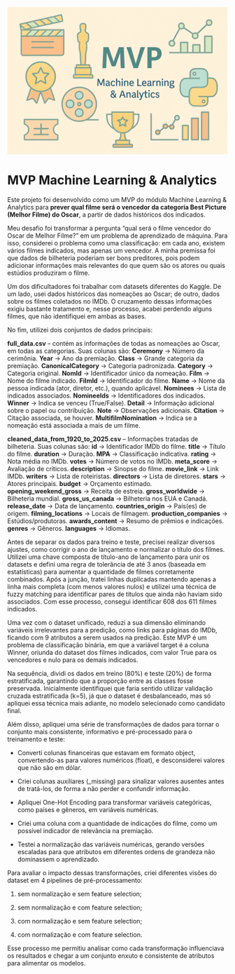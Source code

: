 ![Imagem temática gerada com o chatgpt para ser usada como a capa do MVP](https://github.com/paulalcardoso/MVP_machine_learning/blob/main/Imagem_Capa_MVP_ML.png)

# MVP Machine Learning & Analytics
Este projeto foi desenvolvido como um MVP do módulo Machine Learning & Analytics para **prever qual filme será o vencedor da categoria Best Picture (Melhor Filme) do Oscar**, a partir de dados históricos dos indicados.

Meu desafio foi transformar a pergunta “qual será o filme vencedor do Oscar de Melhor Filme?” em um problema de aprendizado de máquina. Para isso, considerei o problema como uma classificação: em cada ano, existem vários filmes indicados, mas apenas um vencedor. A minha premissa foi que dados de bilheteria poderiam ser bons preditores, pois podem adicionar informações mais relevantes do que quem são os atores ou quais estúdios produziram o filme. 

Um dos dificultadores foi trabalhar com datasets diferentes do Kaggle. De um lado, usei dados históricos das nomeações ao Oscar; de outro, dados sobre os filmes coletados no IMDb. O cruzamento dessas informações exigiu bastante tratamento e, nesse processo, acabei perdendo alguns filmes, que não identifiquei em ambas as bases.

No fim, utilizei dois conjuntos de dados principais:

**full_data.csv** – contém as informações de todas as nomeações ao Oscar, em todas as categorias. Suas colunas são:
**Ceremony** → Número da cerimônia.
**Year** → Ano da premiação.
**Class** → Grande categoria da premiação.
**CanonicalCategory** → Categoria padronizada.
**Category** → Categoria original.
**NomId** → Identificador único da nomeação.
**Film** → Nome do filme indicado.
**FilmId** → Identificador do filme.
**Name** → Nome da pessoa indicada (ator, diretor, etc.), quando aplicável.
**Nominees** → Lista de indicados associados.
**NomineeIds** → Identificadores dos indicados.
**Winner** → Indica se venceu (True/False).
**Detail** → Informação adicional sobre o papel ou contribuição.
**Note** → Observações adicionais.
**Citation** → Citação associada, se houver.
**MultifilmNomination** → Indica se a nomeação está associada a mais de um filme.

**cleaned_data_from_1920_to_2025.csv** – Informações tratadas de bilheteria. Suas colunas são:
**id** → Identificador IMDb do filme.
**title** → Título do filme.
**duration** → Duração.
**MPA** → Classificação indicativa.
**rating** → Nota média no IMDb.
**votes** → Número de votos no IMDb.
**meta_score** → Avaliação de críticos.
**description** → Sinopse do filme.
**movie_link** → Link IMDb.
**writers** → Lista de roteiristas.
**directors** → Lista de diretores.
**stars** → Atores principais.
**budget** → Orçamento estimado.
**opening_weekend_gross** → Receita de estreia.
**gross_worldwide** → Bilheteria mundial.
**gross_us_canada** → Bilheteria nos EUA e Canadá.
**release_date** → Data de lançamento.
**countries_origin** → País(es) de origem.
**filming_locations** → Locais de filmagem.
**production_companies** → Estúdios/produtoras.
**awards_content** → Resumo de prêmios e indicações.
**genres** → Gêneros.
**languages** → Idiomas.

Antes de separar os dados para treino e teste, precisei realizar diversos ajustes, como corrigir o ano de lançamento e normalizar o título dos filmes. Utilizei uma chave composta de título-ano de lançamento para unir os datasets e defini uma regra de tolerância de até 3 anos (baseada em estatísticas) para aumentar a quantidade de filmes corretamente combinados. Após a junção, tratei linhas duplicadas mantendo apenas a linha mais completa (com menos valores nulos) e utilizei uma técnica de fuzzy matching para identificar pares de títulos que ainda não haviam sido associados. Com esse processo, consegui identificar 608 dos 611 filmes indicados. 

Uma vez com o dataset unificado, reduzi a sua dimensão eliminando variáveis irrelevantes para a predição, como links para páginas do IMDb, ficando com 9 atributos a serem usados na predição. Este MVP é um problema de classificação binária, em que a variável target é a coluna Winner, oriunda do dataset dos filmes indicados, com valor True para os vencedores e nulo para os demais indicados.

Na sequência, dividi os dados em treino (80%) e teste (20%) de forma estratificada, garantindo que a proporção entre as classes fosse preservada. Inicialmente identifiquei que faria sentido utilizar validação cruzada estratificada (k=5), já que o dataset é desbalanceado, mas só apliquei essa técnica mais adiante, no modelo selecionado como candidato final.

Além disso, apliquei uma série de transformações de dados para tornar o conjunto mais consistente, informativo e pré-processado para o treinamento e teste:

- Converti colunas financeiras que estavam em formato object, convertendo-as para valores numéricos (float), e desconsiderei valores que não são em dólar.

- Criei colunas auxiliares (_missing) para sinalizar valores ausentes antes de tratá-los, de forma a não perder e confundir informação.

- Apliquei One-Hot Encoding para transformar variáveis categóricas, como países e gêneros, em variáveis numéricas.

- Criei uma coluna com a quantidade de indicações do filme, como um possível indicador de relevância na premiação.

- Testei a normalização das variáveis numéricas, gerando versões escaladas para que atributos em diferentes ordens de grandeza não dominassem o aprendizado.

Para avaliar o impacto dessas transformações, criei diferentes visões do dataset em 4 pipelines de pré-processamento: 

1. sem normalização e sem feature selection;
   
2. sem normalização e com feature selection;
   
3. com normalização e sem feature selection;
   
4. com normalização e com feature selection.

Esse processo me permitiu analisar como cada transformação influenciava os resultados e chegar a um conjunto enxuto e consistente de atributos para alimentar os modelos.
